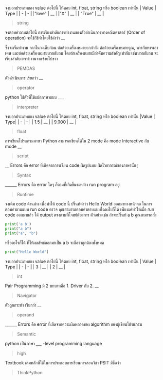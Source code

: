 ```python

```
จงบอกประเภทของ value ต่อไปนี้ ให้ตอบ int, float, string หรือ boolean เท่านั้น
| Value | Type |
| - | - |
|"love" |  __  |
|"X" | __ |
| "True" | __ |
> string

จงตอบคำถามต่อไปนี้
การเรียงลำดับการทำงานของตัวดำเนินการทางคณิตศาสตร์ (Order of operation) จะใช้วิธีจำโดยใช้คำว่า __

ซึ่งจะเริ่มทำงาน จากในวงเล็บก่อน ต่อด้วยเครื่องหมายยกกำลัง ต่อด้วยเครื่องหมายคูณ, หารกับหารเอาเศษ และต่อด้วยเครื่องหมายบวกกับลบ โดยถ้าเครื่องหมายมีลำดับความสำคัญเท่ากับ เช่นบวกกับลบ จะเรียงลำดับการทำงานจากซ้ายไปขวา
> PEMDAS

ตัวดำเนินการ เรียกว่า __
> operator

python ใช้ตัวที่ใช้แปลภาษาแบบ ___
> interpreter

จงบอกประเภทของ value ต่อไปนี้ ให้ตอบ int, float, string หรือ boolean เท่านั้น
|Value |   Type|
| - | - |
| 1.5 | __ |
| 9.000 | __ |
> float

การเขียนโปรแกรมภาษา Python สามารถเขียนได้ใน 2 mode คือ mode Interactive กับ mode __
> script

__ Errors คือ error ที่เกิดจากการเขียน code ผิดรูปแบบ ผิดไวยากรณ์ของภาษานั้นๆ
> Syntax

______ Errors คือ error ใดๆ ก็ตามที่เกิดขึ้นระหว่าง run program อยู่
> Runtime

จงเติม code ด้านล่าง เพื่อทำให้ code นี้ ปริ้นท์คำว่า Hello World ออกมาทางหน้าจอ
ในการตอบคำถามแบบ run code ตรวจ คุณสามารถตอบคำตอบแบบใดลงไปก็ได้
เพียงแค่ทำให้เมื่อ run code ออกมาแล้ว ได้ output ตรงตามที่โจทย์ต้องการ
ตัวอย่างเช่น ถ้าจะปริ้นท์ a b คุณสามารถสั่ง
``` Python
print('a b')
print("a b")
print("a", "b")
```
หรืออะไรก็ได้ ที่ให้ผลลัพธ์ออกมาเป็น a b จะถือว่าถูกต้องทั้งหมด
``` Python
print("Hello World")
```

จงบอกประเภทของ value ต่อไปนี้ ให้ตอบ int, float, string หรือ boolean เท่านั้น
| Value | Type |
| - | - |
| 3 | __ |
| 2 | __ |
> int

Pair Programming มี 2 บทบาทคือ 1. Driver กับ 2. __
> Navigator

ตัวถูกกระทำ เรียกว่า __
> operand

______ Errors คือ error ที่เกิดจากความผิดพลาดของ algorithm ของผู้เขียนโปรแกรม
> Semantic

python เป็นภาษา ___ -level programming language
> high

Textbook เล่มหลักที่ใช้ในการประกอบการเรียนการสอนวิชา PSIT มีชื่อว่า
> ThinkPython